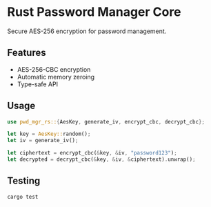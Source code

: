 # Rust Password Manager Core

Secure AES-256 encryption for password management.

## Features
- AES-256-CBC encryption
- Automatic memory zeroing
- Type-safe API

## Usage
```rust
use pwd_mgr_rs::{AesKey, generate_iv, encrypt_cbc, decrypt_cbc};

let key = AesKey::random();
let iv = generate_iv();

let ciphertext = encrypt_cbc(&key, &iv, "password123");
let decrypted = decrypt_cbc(&key, &iv, &ciphertext).unwrap();
```

## Testing
```bash
cargo test
```
